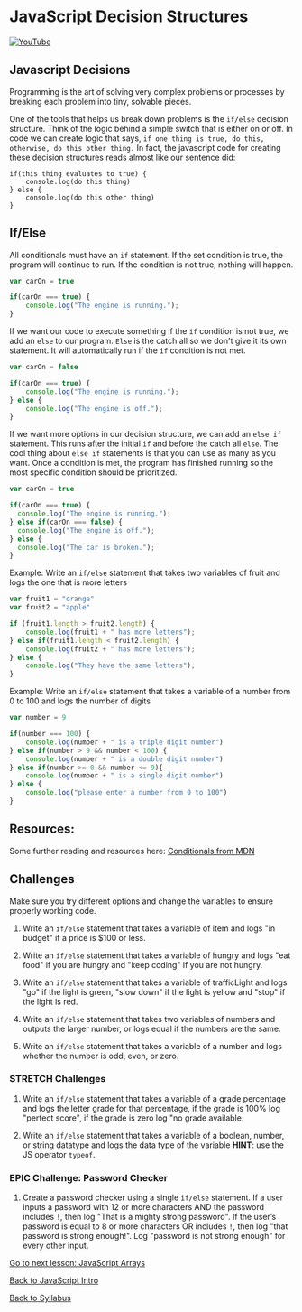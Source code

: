 # JavaScript Decision Structures

[![YouTube](http://img.youtube.com/vi/Ee_Phg9Ip-k/0.jpg)](https://www.youtube.com/watch?v=Ee_Phg9Ip-k)


## Javascript Decisions

Programming is the art of solving very complex problems or processes by breaking each problem into tiny, solvable pieces.

One of the tools that helps us break down problems is the `if/else` decision structure. Think of the logic behind a simple switch that is either on or off. In code we can create logic that says,
`if one thing is true, do this, otherwise, do this other thing.`
In fact, the javascript code for creating these decision structures reads almost like our sentence did:
```
if(this thing evaluates to true) {
    console.log(do this thing)
} else {
    console.log(do this other thing)
}
```

## If/Else

All conditionals must have an `if` statement. If the set condition is true, the program will continue to run. If the condition is not true, nothing will happen.

```javascript
var carOn = true

if(carOn === true) {
    console.log("The engine is running.");
}
```
If we want our code to execute something if the `if` condition is not true, we add an `else` to our program. `Else` is the catch all so we don't give it its own statement. It will automatically run if the `if` condition is not met.

```javascript
var carOn = false

if(carOn === true) {
    console.log("The engine is running.");
} else {
    console.log("The engine is off.");
}
```
If we want more options in our decision structure, we can add an `else if` statement. This runs after the initial `if` and before the catch all `else`. The cool thing about `else if` statements is that you can use as many as you want. Once a condition is met, the program has finished running so the most specific condition should be prioritized.

```javascript
var carOn = true

if(carOn === true) {
  console.log("The engine is running.");
} else if(carOn === false) {
  console.log("The engine is off.");
} else {
  console.log("The car is broken.");
}
```

Example: Write an `if/else` statement that takes two variables of fruit and logs the one that is more letters

```javascript
var fruit1 = "orange"
var fruit2 = "apple"

if (fruit1.length > fruit2.length) {
    console.log(fruit1 + " has more letters");
} else if(fruit1.length < fruit2.length) {
    console.log(fruit2 + " has more letters");
} else {
    console.log("They have the same letters");
}
```
Example: Write an `if/else` statement that takes a variable of a number from 0 to 100 and logs the number of digits
```javascript
var number = 9

if(number === 100) {
    console.log(number + " is a triple digit number")
} else if(number > 9 && number < 100) {
    console.log(number + " is a double digit number")
} else if(number >= 0 && number <= 9){
    console.log(number + " is a single digit number")
} else {
    console.log("please enter a number from 0 to 100")
}
```

## Resources:

Some further reading and resources here: <a href="https://developer.mozilla.org/en-US/docs/Learn/JavaScript/Building_blocks/conditionals" target="blank">Conditionals from MDN</a>

## Challenges

Make sure you try different options and change the variables to ensure properly working code.

1. Write an `if/else` statement that takes a variable of item and logs "in budget" if a price is $100 or less.

1. Write an `if/else` statement that takes a variable of hungry and logs "eat food" if you are hungry and "keep coding" if you are not hungry.

1. Write an `if/else` statement that takes a variable of trafficLight and logs "go" if the light is green, "slow down" if the light is yellow and "stop" if the light is red.

1. Write an `if/else` statement that takes two variables of numbers and outputs the larger number, or logs equal if the numbers are the same.

1. Write an `if/else` statement that takes a variable of a number and logs whether the number is odd, even, or zero.

### STRETCH Challenges

1. Write an `if/else` statement that takes a variable of a grade percentage and logs the letter grade for that percentage, if the grade is 100% log "perfect score", if the grade is zero log "no grade available.

1. Write an `if/else` statement that takes a variable of a boolean, number, or string  datatype and logs the data type of the variable **HINT**: use the JS operator `typeof`.

### EPIC Challenge: Password Checker

1. Create a password checker using a single `if/else` statement. If a user inputs a password with 12 or more characters AND the password includes `!`, then log "That is a mighty strong password". If the user’s password is equal to 8 or more characters OR includes `!`, then log "that password is strong enough!". Log "password is not strong enough" for every other input.


[Go to next lesson: JavaScript Arrays](./arrays.md)

[Back to JavaScript Intro](./intro.md)

[Back to Syllabus](../README.md)
